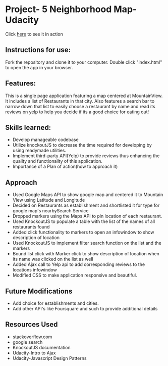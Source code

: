 # Project- 5  Neighborhood Map- Udacity

Click [here](http://vidban.github.io/NMap-FEND/) to see it in action

## Instructions for use:
Fork the repository and clone it to your computer. Double click "index.html" to open the app in your browser. 

## Features:
 This is a single page application featuring a map centered at MountainView. It includes a list of Restaurants in that city.
 Also features a search bar to narrow down that list to easily choose a restaurant  by name and read its reviews on yelp to help you decide if its a good choice for eating out!

## Skills learned:
- Develop manageable codebase
- Utilize knockoutJS to decrease the time required for developing by using readymade utilities.
- Implement third-party API(Yelp) to provide reviews thus enhancing the quality and functionality of this application.
- Importance of a Plan of action(how to approach it)

## Approach
- Used Google Maps API to show google map and centered it to Mountain View using Latitude and Longitude
- Decided on Restaurants as establishment and shortlisted it for type for google map's nearbySearch Service
- Dropped markers using the Maps API to pin location of each restaurant.
- Used KnockoutJS to populate a table with the list of the names of all restaurants found
- Added click functionality to markers to open an infowindow to show description of location
- Used KnockoutJS to implement filter search function on the list and the markers
- Bound list click with Marker click to show description of location when its name was clicked on the list as well
- Added Ajax call to Yelp api to add corresponding reviews to the locations infowindow
- Modified CSS to make application responsive and beautiful.

## Future Modifications
- Add choice for establishments and cities.
- Add other API's like Foursquare and such to provide additional details

## Resources Used
- stackoverflow.com
- google search
- KnockoutJS documentation
- Udacity-Intro to Ajax
- Udacity-Javascript Design Patterns
